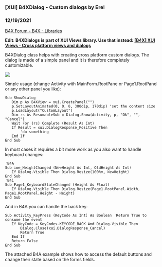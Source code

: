 ###  [XUI] B4XDialog - Custom dialogs by Erel
### 12/19/2021
[B4X Forum - B4X - Libraries](https://www.b4x.com/android/forum/threads/99756/)

**Edit: B4XDialogs is part of XUI Views library. Use that instead: [[B4X] XUI Views - Cross platform views and dialogs](https://www.b4x.com/android/forum/threads/100836/#content)**  
  
B4XDialog class helps with creating cross platform custom dialogs. The dialog is made of a simple panel and it is therefore completely customizable.  
  
![](https://www.b4x.com/android/forum/attachments/74782)  
  
Simple usage (change Activity with MainForm.RootPane or Page1.RootPanel or any other panel you like):  

```B4X
Sub ShowDialog  
   Dim p As B4XView = xui.CreatePanel("")  
   p.SetLayoutAnimated(0, 0, 0, 300dip, 170dip) 'set the content size  
   p.LoadLayout("CustomLayout")  
   Dim rs As ResumableSub = Dialog.Show(Activity, p, "Ok", "", "Cancel")  
   Wait For (rs) Complete (Result As Int)  
   If Result = xui.DialogResponse_Positive Then  
       'do something  
   End If  
End Sub
```

  
  
In most cases it requires a bit more work as you also want to handle keyboard changes:  

```B4X
'B4A  
Sub ime_HeightChanged (NewHeight As Int, OldHeight As Int)  
   If Dialog.Visible Then Dialog.Resize(100%x, NewHeight)  
End Sub  
'B4i  
Sub Page1_KeyboardStateChanged (Height As Float)  
   If Dialog.Visible Then Dialog.Resize(Page1.RootPanel.Width, Page1.RootPanel.Height - Height)  
End Sub
```

  
And in B4A you can handle the back key:  

```B4X
Sub Activity_KeyPress (KeyCode As Int) As Boolean 'Return True to consume the event  
   If KeyCode = KeyCodes.KEYCODE_BACK And Dialog.Visible Then  
       Dialog.Close(xui.DialogResponse_Cancel)  
       Return True  
   End If  
   Return False  
End Sub
```

  
  
The attached B4A example shows how to access the default buttons and change their state based on the forms fields.